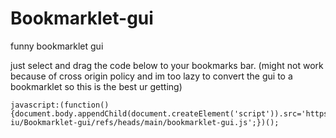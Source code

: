 # Bookmarklet-gui
funny bookmarklet gui 

just select and drag the code below to your bookmarks bar. (might not work because of cross origin policy and im too lazy to convert the gui to a bookmarklet so this is the best ur getting)
```
javascript:(function(){document.body.appendChild(document.createElement('script')).src='https://raw.githubusercontent.com/lil-iu/Bookmarklet-gui/refs/heads/main/bookmarklet-gui.js';})();
